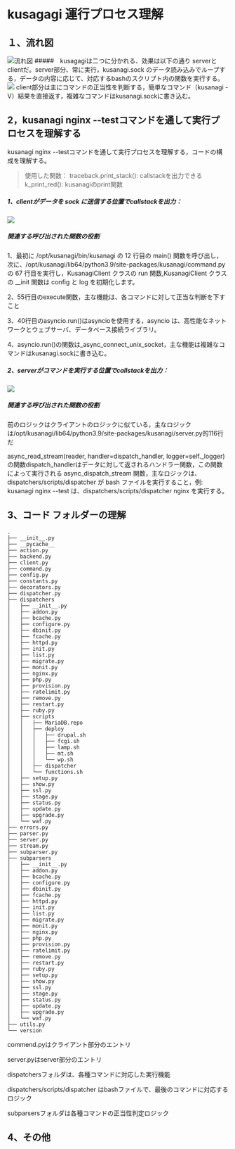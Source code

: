 # kusagagi 運行プロセス理解

## １、流れ図
![流れ図](./img/1.png)
#####　kusagagiは二つに分かれる、効果は以下の通り
serverとclientだ。server部分、常に実行，kusanagi.sock のデータ読み込みでループする，データの内容に応じて、対応するbashのスクリプト内の関数を実行する。
![](./img/2.png)
client部分は主にコマンドの正当性を判断する，簡単なコマンド（kusanagi -V）結果を直接返す，複雑なコマンドはkusanagi.sockに書き込む。
## 2，kusanagi nginx --testコマンドを通して実行プロセスを理解する
kusanagi nginx --testコマンドを通して実行プロセスを理解する，コードの構成を理解する。
> 使用した関数：
traceback.print_stack(): callstackを出力できる
k_print_red(): kusanagiのprint関数

##### 1、clientがデータを sock に送信する位置でcallstackを出力：
![](./img/3.png)
##### 関連する呼び出された関数の役割
1、最初に /opt/kusanagi/bin/kusanagi の 12 行目の main() 関数を呼び出し，次に、/opt/kusanagi/lib64/python3.9/site-packages/kusanagi/command.py の 67 行目を実行し，KusanagiClient クラスの run 関数,KusanagiClient クラスの __init 関数は config と log を初期化します。

2、55行目のexecute関数，主な機能は、各コマンドに対して正当な判断を下すこと

3、40行目のasyncio.run()はasyncioを使用する，asyncio は、高性能なネットワークとウェブサーバ、データベース接続ライブラリ。

4、asyncio.run()の関数は_async_connect_unix_socket，主な機能は複雑なコマンドはkusanagi.sockに書き込む。


##### 2、serverがコマンドを実行する位置でcallstackを出力：
![](./img/4.png)
##### 関連する呼び出された関数の役割
前のロジックはクライアントのロジックに似ている，主なロジックは/opt/kusanagi/lib64/python3.9/site-packages/kusanagi/server.py的116行だ

async_read_stream(reader, handler=dispatch_handler, logger=self._logger)の関数dispatch_handlerはデータに対して返されるハンドラー関数，この関数によって実行される async_dispatch_stream 関数，主なロジックは、dispatchers/scripts/dispatcher が bash ファイルを実行すること，例: kusanagi nginx --test は、dispatchers/scripts/dispatcher nginx を実行する。

## 3、コード フォルダーの理解
``` 
.
├── __init__.py
├── __pycache__
├── action.py
├── backend.py
├── client.py
├── command.py
├── config.py
├── constants.py
├── decorators.py
├── dispatcher.py
├── dispatchers
│   ├── __init__.py
│   ├── addon.py
│   ├── bcache.py
│   ├── configure.py
│   ├── dbinit.py
│   ├── fcache.py
│   ├── httpd.py
│   ├── init.py
│   ├── list.py
│   ├── migrate.py
│   ├── monit.py
│   ├── nginx.py
│   ├── php.py
│   ├── provision.py
│   ├── ratelimit.py
│   ├── remove.py
│   ├── restart.py
│   ├── ruby.py
│   ├── scripts
│   │   ├── MariaDB.repo
│   │   ├── deploy
│   │   │   ├── drupal.sh
│   │   │   ├── fcgi.sh
│   │   │   ├── lamp.sh
│   │   │   ├── mt.sh
│   │   │   └── wp.sh
│   │   ├── dispatcher
│   │   └── functions.sh
│   ├── setup.py
│   ├── show.py
│   ├── ssl.py
│   ├── stage.py
│   ├── status.py
│   ├── update.py
│   ├── upgrade.py
│   └── waf.py
├── errors.py
├── parser.py
├── server.py
├── stream.py
├── subparser.py
├── subparsers
│   ├── __init__.py 
│   ├── addon.py
│   ├── bcache.py
│   ├── configure.py
│   ├── dbinit.py
│   ├── fcache.py
│   ├── httpd.py
│   ├── init.py
│   ├── list.py
│   ├── migrate.py
│   ├── monit.py
│   ├── nginx.py
│   ├── php.py
│   ├── provision.py
│   ├── ratelimit.py
│   ├── remove.py
│   ├── restart.py
│   ├── ruby.py
│   ├── setup.py
│   ├── show.py
│   ├── ssl.py
│   ├── stage.py
│   ├── status.py
│   ├── update.py
│   ├── upgrade.py
│   └── waf.py
├── utils.py
└── version
``` 
commend.pyはクライアント部分のエントリ

server.pyはserver部分のエントリ

dispatchersフォルダは、各種コマンドに対応した実行機能

dispatchers/scripts/dispatcher はbashファイルで、最後のコマンドに対応するロジック

subparsersフォルダは各種コマンドの正当性判定ロジック
## 4、その他